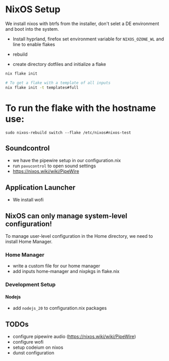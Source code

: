 # NixOS Setup

We install nixos with btrfs from the installer, don't selet a DE environment and boot into the system.

- Install hyprland, firefox set environment variable for `NIXOS_OZONE_WL` and line to enable flakes

- rebuild

- create directory dotfiles and initialize a flake

```bash
nix flake init

# To get a flake with a template of all inputs
nix flake init -t templates#full
```

# To run the flake with the hostname use:

`sudo nixos-rebuild switch --flake /etc/nixos#nixos-test`

## Soundcontrol
- we have the pipewire setup in our configuration.nix
- run `pavucontrol` to open sound settings
- https://nixos.wiki/wiki/PipeWire

## Application Launcher
- We install wofi


## NixOS can only manage system-level configuration!

To manage user-level configuration in the Home directory, we need to install Home Manager.

### Home Manager

- write a custom file for our home manager
- add inputs home-manager and nixpkgs in flake.nix



### Development Setup

#### Nodejs
- add `nodejs_20` to configuration.nix packages

## TODOs
- configure pipewire audio (https://nixos.wiki/wiki/PipeWire)
- configure wofi
- setup codeium on nixos
- dunst configuration

